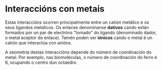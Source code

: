 # Interaccións con metais
Estas interaccións ocorren principalmente entre un catión metálico e os seus ligandos metálicos. Os enlaces denomínanse **dativos** cando están formados por un par de electróns "tomado" do ligando (denominado dador, o metal aceptor do enlace). Tamén poden ser **iónicos** cando o metal é un catión que interactúa con anións.

A xeometría destas interaccións depende do número de coordinación do metal. Por exemplo, nas biomoléculas, o número de coordinación do ferro é 6, ocupando o centro dun octaedro.
